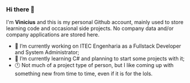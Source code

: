 ### Hi there 👋

I'm **Vinicius** and this is my personal Github account, mainly used to store learning code and occasional side projects. No company data and/or company applications are stored here.

- 🔭 I’m currently working on ITEC Engenharia as a Fullstack Developer and System Administrator;
- 🌱 I’m currently learning C# and planning to start some projects with it;
- 🕛 Not much of a project type of person, but I like coming up with something new from time to time, even if it is for the lols.
